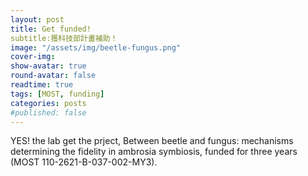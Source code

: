 ```yaml
---
layout: post
title: Get funded!
subtitle:獲科技部計畫補助！
image: "/assets/img/beetle-fungus.png"
cover-img:
show-avatar: true
round-avatar: false
readtime: true
tags: [MOST, funding]
categories: posts
#published: false
---
```


YES! the lab get the prject, Between beetle and fungus: mechanisms determining the fidelity in
ambrosia symbiosis, funded for three years (MOST 110-2621-B-037-002-MY3).
